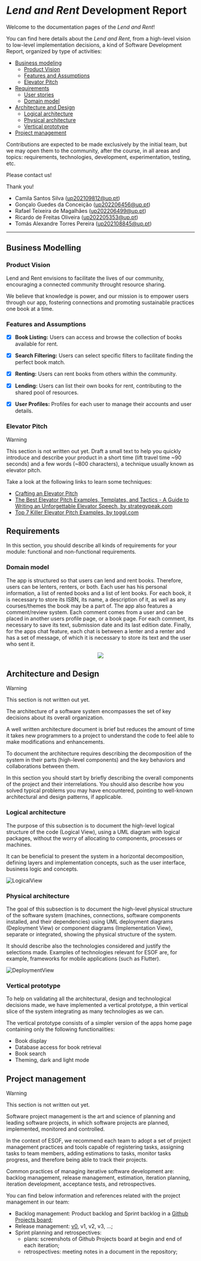 # _Lend and Rent_ Development Report

Welcome to the documentation pages of the _Lend and Rent_!

You can find here details about the _Lend and Rent_, from a high-level vision to low-level implementation decisions, a kind of Software Development Report, organized by type of activities: 

* [Business modeling](#Business-Modelling) 
  * [Product Vision](#Product-Vision)
  * [Features and Assumptions](#Features-and-Assumptions)
  * [Elevator Pitch](#Elevator-pitch)
* [Requirements](#Requirements)
  * [User stories](#User-stories)
  * [Domain model](#Domain-model)
* [Architecture and Design](#Architecture-And-Design)
  * [Logical architecture](#Logical-Architecture)
  * [Physical architecture](#Physical-Architecture)
  * [Vertical prototype](#Vertical-Prototype)
* [Project management](#Project-Management)

Contributions are expected to be made exclusively by the initial team, but we may open them to the community, after the course, in all areas and topics: requirements, technologies, development, experimentation, testing, etc.

Please contact us!

Thank you!

- Camila Santos Silva (up202109812@up.pt)
- Gonçalo Guedes da Conceição (up202206456@up.pt)
- Rafael Teixeira de Magalhães (up202206499@up.pt)
- Ricardo de Freitas Oliveira (up202205353@up.pt)
- Tomás Alexandre Torres Pereira (up202108845@up.pt)

---
## Business Modelling

### Product Vision
Lend and Rent envisions to facilitate the lives of our community, encouraging a connected community throught resource sharing.

We believe that knowledge is power, and our mission is to empower users through our app, fostering connections and promoting sustainable practices one book at a time.

### Features and Assumptions
- [x] **Book Listing:** Users can access and browse the collection of books available for rent.
  
- [x] **Search Filtering:** Users can select specific filters to facilitate finding the perfect book match. 

- [x] **Renting:** Users can rent books from others within the community.
  
- [x] **Lending:** Users can list their own books for rent, contributing to the shared pool of resources.

- [x] **User Profiles:** Profiles for each user to manage their accounts and user details.

### Elevator Pitch
> [!WARNING]
> This section is not written out yet.
Draft a small text to help you quickly introduce and describe your product in a short time (lift travel time ~90 seconds) and a few words (~800 characters), a technique usually known as elevator pitch.

Take a look at the following links to learn some techniques:
* [Crafting an Elevator Pitch](https://www.mindtools.com/pages/article/elevator-pitch.htm)
* [The Best Elevator Pitch Examples, Templates, and Tactics - A Guide to Writing an Unforgettable Elevator Speech, by strategypeak.com](https://strategypeak.com/elevator-pitch-examples/)
* [Top 7 Killer Elevator Pitch Examples, by toggl.com](https://blog.toggl.com/elevator-pitch-examples/)


## Requirements

In this section, you should describe all kinds of requirements for your module: functional and non-functional requirements.

### Domain model

The app is structured so that users can lend and rent books. Therefore, users can be lenters, renters, or both. Each user has his personal information, a list of rented books and a list of lent books. For each book, it is necessary to store its ISBN, its name, a description of it, as well as any courses/themes the book may be a part of. The app also features a comment/review system. Each comment comes from a user and can be placed in another users profile page, or a book page. For each comment, its necessary to save its text, submission date and its last edition date. Finally, for the apps chat feature, each chat is between a lenter and a renter and has a set of message, of which it is necessary to store its text and the user who sent it.
 
<p align="center" justify="center">
  <img src="https://github.com/FEUP-LEIC-ES-2023-24/2LEIC16T3/blob/main/docs/domain.png"/>
</p>


## Architecture and Design
> [!WARNING]
> This section is not written out yet.

The architecture of a software system encompasses the set of key decisions about its overall organization. 

A well written architecture document is brief but reduces the amount of time it takes new programmers to a project to understand the code to feel able to make modifications and enhancements.

To document the architecture requires describing the decomposition of the system in their parts (high-level components) and the key behaviors and collaborations between them. 

In this section you should start by briefly describing the overall components of the project and their interrelations. You should also describe how you solved typical problems you may have encountered, pointing to well-known architectural and design patterns, if applicable.

### Logical architecture
The purpose of this subsection is to document the high-level logical structure of the code (Logical View), using a UML diagram with logical packages, without the worry of allocating to components, processes or machines.

It can be beneficial to present the system in a horizontal decomposition, defining layers and implementation concepts, such as the user interface, business logic and concepts.

![LogicalView](https://github.com/FEUP-LEIC-ES-2023-24/2LEIC16T3/blob/main/docs/Architecture%20and%20Design/logical_archutecture.png)

### Physical architecture
The goal of this subsection is to document the high-level physical structure of the software system (machines, connections, software components installed, and their dependencies) using UML deployment diagrams (Deployment View) or component diagrams (Implementation View), separate or integrated, showing the physical structure of the system.

It should describe also the technologies considered and justify the selections made. Examples of technologies relevant for ESOF are, for example, frameworks for mobile applications (such as Flutter).

![DeploymentView](https://github.com/FEUP-LEIC-ES-2023-24/2LEIC16T3/blob/main/docs/Architecture%20and%20Design/physical_architecture.png)

### Vertical prototype
To help on validating all the architectural, design and technological decisions made, we have implemented a vertical prototype, a thin vertical slice of the system integrating as many technologies as we can.

The vertical prototype consists of a simpler version of the apps home page containing only the following functionalities:
- Book display
- Database access for book retrieval
- Book search
- Theming, dark and light mode

## Project management
> [!WARNING]
> This section is not written out yet.

Software project management is the art and science of planning and leading software projects, in which software projects are planned, implemented, monitored and controlled.

In the context of ESOF, we recommend each team to adopt a set of project management practices and tools capable of registering tasks, assigning tasks to team members, adding estimations to tasks, monitor tasks progress, and therefore being able to track their projects.

Common practices of managing iterative software development are: backlog management, release management, estimation, iteration planning, iteration development, acceptance tests, and retrospectives.

You can find below information and references related with the project management in our team: 

* Backlog management: Product backlog and Sprint backlog in a [Github Projects board](https://github.com/orgs/FEUP-LEIC-ES-2023-24/projects/54);
* Release management: [v0](#), v1, v2, v3, ...;
* Sprint planning and retrospectives: 
  * plans: screenshots of Github Projects board at begin and end of each iteration;
  * retrospectives: meeting notes in a document in the repository;
 
